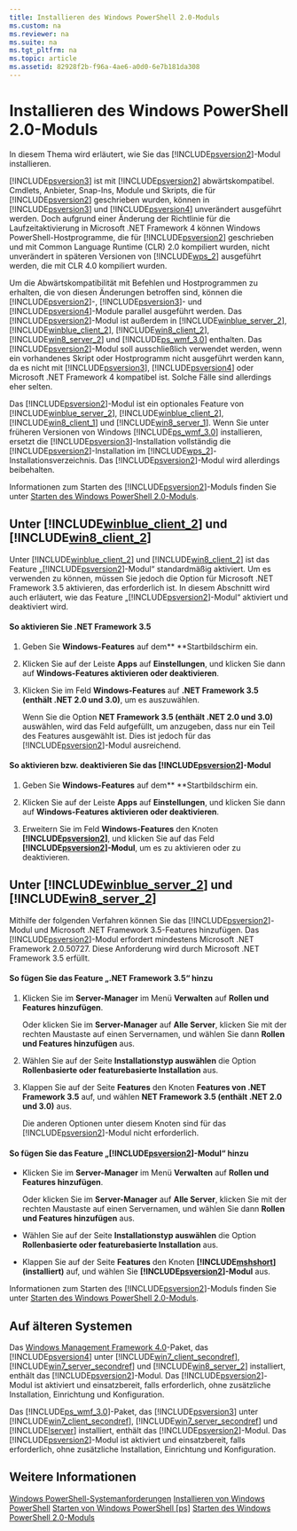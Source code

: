 ```yaml
---
title: Installieren des Windows PowerShell 2.0-Moduls
ms.custom: na
ms.reviewer: na
ms.suite: na
ms.tgt_pltfrm: na
ms.topic: article
ms.assetid: 82928f2b-f96a-4ae6-a0d0-6e7b181da308
---
```

# Installieren des Windows PowerShell 2.0-Moduls
In diesem Thema wird erläutert, wie Sie das [!INCLUDE[psversion2](../Token/psversion2_md.md)]-Modul installieren.

[!INCLUDE[psversion3](../Token/psversion3_md.md)] ist mit [!INCLUDE[psversion2](../Token/psversion2_md.md)] abwärtskompatibel. Cmdlets, Anbieter, Snap-Ins, Module und Skripts, die für [!INCLUDE[psversion2](../Token/psversion2_md.md)] geschrieben wurden, können in [!INCLUDE[psversion3](../Token/psversion3_md.md)] und [!INCLUDE[psversion4](../Token/psversion4_md.md)] unverändert ausgeführt werden. Doch aufgrund einer Änderung der Richtlinie für die Laufzeitaktivierung in Microsoft .NET Framework 4 können Windows PowerShell-Hostprogramme, die für [!INCLUDE[psversion2](../Token/psversion2_md.md)] geschrieben und mit Common Language Runtime (CLR) 2.0 kompiliert wurden, nicht unverändert in späteren Versionen von [!INCLUDE[wps_2](../Token/wps_2_md.md)] ausgeführt werden, die mit CLR 4.0 kompiliert wurden.

Um die Abwärtskompatibilität mit Befehlen und Hostprogrammen zu erhalten, die von diesen Änderungen betroffen sind, können die [!INCLUDE[psversion2](../Token/psversion2_md.md)]-, [!INCLUDE[psversion3](../Token/psversion3_md.md)]- und [!INCLUDE[psversion4](../Token/psversion4_md.md)]-Module parallel ausgeführt werden. Das [!INCLUDE[psversion2](../Token/psversion2_md.md)]-Modul ist außerdem in [!INCLUDE[winblue_server_2](../Token/winblue_server_2_md.md)], [!INCLUDE[winblue_client_2](../Token/winblue_client_2_md.md)], [!INCLUDE[win8_client_2](../Token/win8_client_2_md.md)], [!INCLUDE[win8_server_2](../Token/win8_server_2_md.md)] und [!INCLUDE[ps_wmf_3.0](../Token/ps_wmf_3.0_md.md)] enthalten. Das [!INCLUDE[psversion2](../Token/psversion2_md.md)]-Modul soll ausschließlich verwendet werden, wenn ein vorhandenes Skript oder Hostprogramm nicht ausgeführt werden kann, da es nicht mit [!INCLUDE[psversion3](../Token/psversion3_md.md)], [!INCLUDE[psversion4](../Token/psversion4_md.md)] oder Microsoft .NET Framework 4 kompatibel ist. Solche Fälle sind allerdings eher selten.

Das [!INCLUDE[psversion2](../Token/psversion2_md.md)]-Modul ist ein optionales Feature von [!INCLUDE[winblue_server_2](../Token/winblue_server_2_md.md)], [!INCLUDE[winblue_client_2](../Token/winblue_client_2_md.md)], [!INCLUDE[win8_client_1](../Token/win8_client_1_md.md)] und [!INCLUDE[win8_server_1](../Token/win8_server_1_md.md)]. Wenn Sie unter früheren Versionen von Windows [!INCLUDE[ps_wmf_3.0](../Token/ps_wmf_3.0_md.md)] installieren, ersetzt die [!INCLUDE[psversion3](../Token/psversion3_md.md)]-Installation vollständig die [!INCLUDE[psversion2](../Token/psversion2_md.md)]-Installation im [!INCLUDE[wps_2](../Token/wps_2_md.md)]-Installationsverzeichnis. Das [!INCLUDE[psversion2](../Token/psversion2_md.md)]-Modul wird allerdings beibehalten.

Informationen zum Starten des [!INCLUDE[psversion2](../Token/psversion2_md.md)]-Moduls finden Sie unter [Starten des Windows PowerShell 2.0-Moduls](../Topic/Starting-the-Windows-PowerShell-2.0-Engine.md).

## Unter [!INCLUDE[winblue_client_2](../Token/winblue_client_2_md.md)] und [!INCLUDE[win8_client_2](../Token/win8_client_2_md.md)]
Unter [!INCLUDE[winblue_client_2](../Token/winblue_client_2_md.md)] und [!INCLUDE[win8_client_2](../Token/win8_client_2_md.md)] ist das Feature „[!INCLUDE[psversion2](../Token/psversion2_md.md)]-Modul“ standardmäßig aktiviert. Um es verwenden zu können, müssen Sie jedoch die Option für Microsoft .NET Framework 3.5 aktivieren, das erforderlich ist. In diesem Abschnitt wird auch erläutert, wie das Feature „[!INCLUDE[psversion2](../Token/psversion2_md.md)]-Modul“ aktiviert und deaktiviert wird.

#### So aktivieren Sie .NET Framework 3.5

1.  Geben Sie **Windows-Features** auf dem** **Startbildschirm ein.

2.  Klicken Sie auf der Leiste **Apps** auf **Einstellungen**, und klicken Sie dann auf **Windows-Features aktivieren oder deaktivieren**.

3.  Klicken Sie im Feld **Windows-Features** auf **.NET Framework 3.5 (enthält .NET 2.0 und 3.0)**, um es auszuwählen.

    Wenn Sie die Option **NET Framework 3.5 (enthält .NET 2.0 und 3.0)** auswählen, wird das Feld aufgefüllt, um anzugeben, dass nur ein Teil des Features ausgewählt ist. Dies ist jedoch für das [!INCLUDE[psversion2](../Token/psversion2_md.md)]-Modul ausreichend.

#### So aktivieren bzw. deaktivieren Sie das [!INCLUDE[psversion2](../Token/psversion2_md.md)]-Modul

1.  Geben Sie **Windows-Features** auf dem** **Startbildschirm ein.

2.  Klicken Sie auf der Leiste **Apps** auf **Einstellungen**, und klicken Sie dann auf **Windows-Features aktivieren oder deaktivieren**.

3.  Erweitern Sie im Feld **Windows-Features** den Knoten **[!INCLUDE[psversion2](../Token/psversion2_md.md)]**, und klicken Sie auf das Feld **[!INCLUDE[psversion2](../Token/psversion2_md.md)]-Modul**, um es zu aktivieren oder zu deaktivieren.

## Unter [!INCLUDE[winblue_server_2](../Token/winblue_server_2_md.md)] und [!INCLUDE[win8_server_2](../Token/win8_server_2_md.md)]
Mithilfe der folgenden Verfahren können Sie das [!INCLUDE[psversion2](../Token/psversion2_md.md)]-Modul und Microsoft .NET Framework 3.5-Features hinzufügen. Das [!INCLUDE[psversion2](../Token/psversion2_md.md)]-Modul erfordert mindestens Microsoft .NET Framework 2.0.50727. Diese Anforderung wird durch Microsoft .NET Framework 3.5 erfüllt.

#### So fügen Sie das Feature „.NET Framework 3.5“ hinzu

1.  Klicken Sie im **Server-Manager** im Menü **Verwalten** auf **Rollen und Features hinzufügen**.

    Oder klicken Sie im **Server-Manager** auf **Alle Server**, klicken Sie mit der rechten Maustaste auf einen Servernamen, und wählen Sie dann **Rollen und Features hinzufügen** aus.

2.  Wählen Sie auf der Seite **Installationstyp auswählen** die Option **Rollenbasierte oder featurebasierte Installation** aus.

3.  Klappen Sie auf der Seite **Features** den Knoten **Features von .NET Framework 3.5** auf, und wählen **NET Framework 3.5 (enthält .NET 2.0 und 3.0)** aus.

    Die anderen Optionen unter diesem Knoten sind für das [!INCLUDE[psversion2](../Token/psversion2_md.md)]-Modul nicht erforderlich.

#### So fügen Sie das Feature „[!INCLUDE[psversion2](../Token/psversion2_md.md)]-Modul“ hinzu

-   Klicken Sie im **Server-Manager** im Menü **Verwalten** auf **Rollen und Features hinzufügen**.

    Oder klicken Sie im **Server-Manager** auf **Alle Server**, klicken Sie mit der rechten Maustaste auf einen Servernamen, und wählen Sie dann **Rollen und Features hinzufügen** aus.

-   Wählen Sie auf der Seite **Installationstyp auswählen** die Option **Rollenbasierte oder featurebasierte Installation** aus.

-   Klappen Sie auf der Seite **Features** den Knoten **[!INCLUDE[mshshort](../Token/mshshort_md.md)] (installiert)** auf, und wählen Sie **[!INCLUDE[psversion2](../Token/psversion2_md.md)]-Modul** aus.

Informationen zum Starten des [!INCLUDE[psversion2](../Token/psversion2_md.md)]-Moduls finden Sie unter [Starten des Windows PowerShell 2.0-Moduls](../Topic/Starting-the-Windows-PowerShell-2.0-Engine.md).

## Auf älteren Systemen
Das [Windows Management Framework 4.0](http://go.microsoft.com/fwlink/?LinkID=293881)-Paket, das [!INCLUDE[psversion4](../Token/psversion4_md.md)] unter [!INCLUDE[win7_client_secondref](../Token/win7_client_secondref_md.md)], [!INCLUDE[win7_server_secondref](../Token/win7_server_secondref_md.md)] und [!INCLUDE[win8_server_2](../Token/win8_server_2_md.md)] installiert, enthält das [!INCLUDE[psversion2](../Token/psversion2_md.md)]-Modul. Das [!INCLUDE[psversion2](../Token/psversion2_md.md)]-Modul ist aktiviert und einsatzbereit, falls erforderlich, ohne zusätzliche Installation, Einrichtung und Konfiguration.

Das [!INCLUDE[ps_wmf_3.0](../Token/ps_wmf_3.0_md.md)]-Paket, das [!INCLUDE[psversion3](../Token/psversion3_md.md)] unter [!INCLUDE[win7_client_secondref](../Token/win7_client_secondref_md.md)], [!INCLUDE[win7_server_secondref](../Token/win7_server_secondref_md.md)] und [!INCLUDE[lserver](../Token/lserver_md.md)] installiert, enthält das [!INCLUDE[psversion2](../Token/psversion2_md.md)]-Modul. Das [!INCLUDE[psversion2](../Token/psversion2_md.md)]-Modul ist aktiviert und einsatzbereit, falls erforderlich, ohne zusätzliche Installation, Einrichtung und Konfiguration.

## Weitere Informationen
[Windows PowerShell-Systemanforderungen](../Topic/Windows-PowerShell-System-Requirements.md)
[Installieren von Windows PowerShell](../Topic/Installing-Windows-PowerShell.md)
[Starten von Windows PowerShell [ps]](assetId:///8ec8c2d7-8e7c-4722-a3d2-498fe5739a8e)
[Starten des Windows PowerShell 2.0-Moduls](../Topic/Starting-the-Windows-PowerShell-2.0-Engine.md)



<!--HONumber=Apr16_HO1-->


